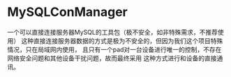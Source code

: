 # MySQLConManager
一个可以直接连接服务器MySQL的工具包（极不安全，如非特殊需求，不推荐使用）
这种直接连接服务器数据的方式是极为不安全的，但因为我们这个项目特殊情况，只在局域网内使用，
且只有一个pad对一台设备进行唯一的控制，不存在网络安全问题和其他设备干扰问题，故而最终采用
这种方式进行和设备的直接通讯。
